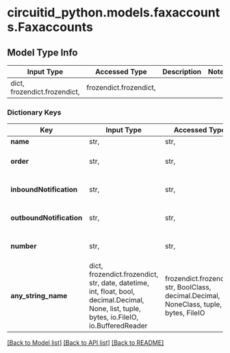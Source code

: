 # circuitid_python.models.faxaccounts.Faxaccounts

## Model Type Info
Input Type | Accessed Type | Description | Notes
------------ | ------------- | ------------- | -------------
dict, frozendict.frozendict,  | frozendict.frozendict,  |  | 

### Dictionary Keys
Key | Input Type | Accessed Type | Description | Notes
------------ | ------------- | ------------- | ------------- | -------------
**name** | str,  | str,  |  | 
**order** | str,  | str,  | ObjectId (unique 12 bytes ID) | [optional] 
**inboundNotification** | str,  | str,  | ObjectId (unique 12 bytes ID) | [optional] 
**outboundNotification** | str,  | str,  | ObjectId (unique 12 bytes ID) | [optional] 
**number** | str,  | str,  | ObjectId (unique 12 bytes ID) | [optional] 
**any_string_name** | dict, frozendict.frozendict, str, date, datetime, int, float, bool, decimal.Decimal, None, list, tuple, bytes, io.FileIO, io.BufferedReader | frozendict.frozendict, str, BoolClass, decimal.Decimal, NoneClass, tuple, bytes, FileIO | any string name can be used but the value must be the correct type | [optional]

[[Back to Model list]](../../README.md#documentation-for-models) [[Back to API list]](../../README.md#documentation-for-api-endpoints) [[Back to README]](../../README.md)


